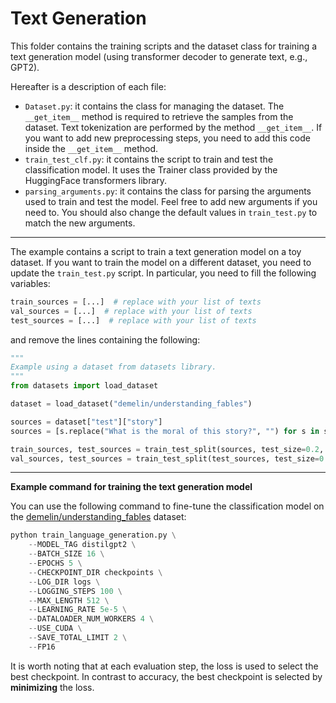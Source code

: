 # Text Generation
This folder contains the training scripts and the dataset class for training a text generation model (using transformer decoder to generate text, e.g., GPT2).

Hereafter is a description of each file:

- `Dataset.py`: it contains the class for managing the dataset. The `__get_item__` method is required to retrieve the samples from the dataset. Text tokenization are performed by the method `__get_item__`. If you want to add new preprocessing steps, you need to add this code inside the `__get_item__` method.
- `train_test_clf.py`: it contains the script to train and test the classification model. It uses the Trainer class provided by the HuggingFace transformers library.
- `parsing_arguments.py`: it contains the class for parsing the arguments used to train and test the model. Feel free to add new arguments if you need to. You should also change the default values in `train_test.py` to match the new arguments.

---

The example contains a script to train a text generation model on a toy dataset. If you want to train the model on a different dataset, you need to update the `train_test.py` script. In particular, you need to fill the following variables:

```python
train_sources = [...]  # replace with your list of texts
val_sources = [...]  # replace with your list of texts
test_sources = [...]  # replace with your list of texts
```

and remove the lines containing the following:
    
```python
"""
Example using a dataset from datasets library.
"""
from datasets import load_dataset

dataset = load_dataset("demelin/understanding_fables")

sources = dataset["test"]["story"]
sources = [s.replace("What is the moral of this story?", "") for s in sources]

train_sources, test_sources = train_test_split(sources, test_size=0.2, random_state=42)
val_sources, test_sources = train_test_split(test_sources, test_size=0.5, random_state=42)
```

---

**Example command for training the text generation model**

You can use the following command to fine-tune the classification model on the [demelin/understanding_fables](https://huggingface.co/datasets/demelin/understanding_fables) dataset:

```python
python train_language_generation.py \
    --MODEL_TAG distilgpt2 \
    --BATCH_SIZE 16 \
    --EPOCHS 5 \
    --CHECKPOINT_DIR checkpoints \
    --LOG_DIR logs \
    --LOGGING_STEPS 100 \
    --MAX_LENGTH 512 \
    --LEARNING_RATE 5e-5 \
    --DATALOADER_NUM_WORKERS 4 \
    --USE_CUDA \
    --SAVE_TOTAL_LIMIT 2 \
    --FP16 
```

It is worth noting that at each evaluation step, the loss is used to select the best checkpoint. In contrast to accuracy, the best checkpoint is selected by **minimizing** the loss.